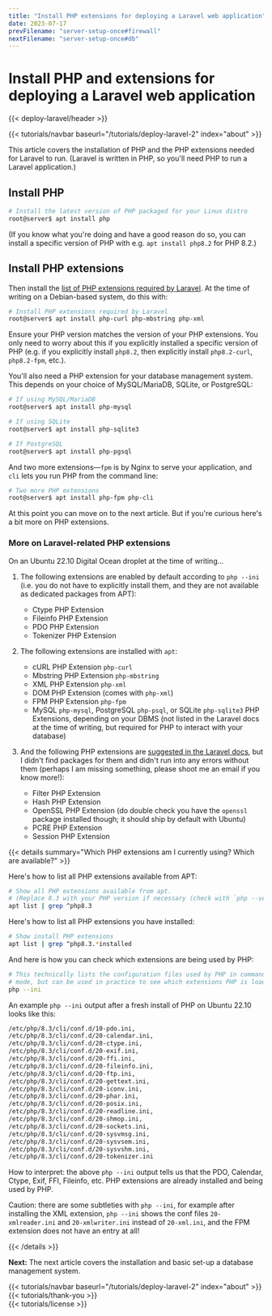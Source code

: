 ```yaml
---
title: "Install PHP extensions for deploying a Laravel web application"
date: 2023-07-17
prevFilename: "server-setup-once#firewall"
nextFilename: "server-setup-once#db"
---
```


# Install PHP and extensions for deploying a Laravel web application

{{< deploy-laravel/header >}}
<div class="mt-4 mb-10">
{{< tutorials/navbar baseurl="/tutorials/deploy-laravel-2" index="about" >}}
</div>

This article covers the installation of PHP and the PHP extensions needed for Laravel to run.
(Laravel is written in PHP, so you'll need PHP to run a Laravel application.)

## Install PHP

```bash
# Install the latest version of PHP packaged for your Linux distro
root@server$ apt install php
```

(If you know what you're doing and have a good reason do so, you can install a specific version of PHP with e.g. `apt install php8.2` for PHP 8.2.)


## Install PHP extensions

Then install the [list of PHP extensions required by Laravel](https://laravel.com/docs/10.x/deployment#server-requirements).
At the time of writing on a Debian-based system, do this with:

```bash
# Install PHP extensions required by Laravel
root@server$ apt install php-curl php-mbstring php-xml
```

Ensure your PHP version matches the version of your PHP extensions.
You only need to worry about this if you explicitly installed a specific version of PHP (e.g. if you explicitly install `php8.2`, then explicitly install `php8.2-curl`, `php8.2-fpm`, etc.).

You'll also need a PHP extension for your database management system.
This depends on your choice of MySQL/MariaDB, SQLite, or PostgreSQL:

```bash
# If using MySQL/MariaDB
root@server$ apt install php-mysql

# If using SQLite
root@server$ apt install php-sqlite3

# If PostgreSQL
root@server$ apt install php-pgsql
```

And two more extensions—`fpm` is by Nginx to serve your application, and `cli` lets you run PHP from the command line:

```bash
# Two more PHP extensions
root@server$ apt install php-fpm php-cli
```

At this point you can move on to the next article.
But if you're curious here's a bit more on PHP extensions.

### More on Laravel-related PHP extensions

On an Ubuntu 22.10 Digital Ocean droplet at the time of writing...

1. The following extensions are enabled by default according to `php --ini` (i.e. you do not have to explicitly install them, and they are not available as dedicated packages from APT):

   - Ctype PHP Extension
   - Fileinfo PHP Extension
   - PDO PHP Extension
   - Tokenizer PHP Extension
 
1. The following extensions are installed with `apt`:
 
   - cURL PHP Extension `php-curl`
   - Mbstring PHP Extension `php-mbstring`
   - XML PHP Extension `php-xml`
   - DOM PHP Extension (comes with `php-xml`)
   - FPM PHP Extension `php-fpm`
   - MySQL `php-mysql`, PostgreSQL `php-psql`, or SQLite `php-sqlite3` PHP Extensions, depending on your DBMS (not listed in the Laravel docs at the time of writing, but required for PHP to interact with your database)

1. And the following PHP extensions are [suggested in the Laravel docs](https://laravel.com/docs/10.x/deployment#server-requirements), but I didn't find packages for them and didn't run into any errors without them (perhaps I am missing something, please shoot me an email if you know more!):
 
   - Filter PHP Extension
   - Hash PHP Extension
   - OpenSSL PHP Extension (do double check you have the `openssl` package installed though; it should ship by default with Ubuntu)
   - PCRE PHP Extension
   - Session PHP Extension

{{< details summary="Which PHP extensions am I currently using? Which are available?" >}}

Here's how to list all PHP extensions available from APT:

```bash
# Show all PHP extensions available from apt.
# (Replace 8.3 with your PHP version if necessary (check with `php --version`)).
apt list | grep ^php8.3
```

Here's how to list all PHP extensions you have installed:

```bash
# Show install PHP extensions 
apt list | grep ^php8.3.*installed
```

And here is how you can check which extensions are being used by PHP:

```bash
# This technically lists the configuration files used by PHP in command line
# mode, but can be used in practice to see which extensions PHP is loading.
php --ini
```

An example `php --ini` output after a fresh install of PHP on Ubuntu 22.10 looks like this:

```txt
/etc/php/8.3/cli/conf.d/10-pdo.ini,
/etc/php/8.3/cli/conf.d/20-calendar.ini,
/etc/php/8.3/cli/conf.d/20-ctype.ini,
/etc/php/8.3/cli/conf.d/20-exif.ini,
/etc/php/8.3/cli/conf.d/20-ffi.ini,
/etc/php/8.3/cli/conf.d/20-fileinfo.ini,
/etc/php/8.3/cli/conf.d/20-ftp.ini,
/etc/php/8.3/cli/conf.d/20-gettext.ini,
/etc/php/8.3/cli/conf.d/20-iconv.ini,
/etc/php/8.3/cli/conf.d/20-phar.ini,
/etc/php/8.3/cli/conf.d/20-posix.ini,
/etc/php/8.3/cli/conf.d/20-readline.ini,
/etc/php/8.3/cli/conf.d/20-shmop.ini,
/etc/php/8.3/cli/conf.d/20-sockets.ini,
/etc/php/8.3/cli/conf.d/20-sysvmsg.ini,
/etc/php/8.3/cli/conf.d/20-sysvsem.ini,
/etc/php/8.3/cli/conf.d/20-sysvshm.ini,
/etc/php/8.3/cli/conf.d/20-tokenizer.ini
```

How to interpret: the above `php --ini` output tells us that the PDO, Calendar, Ctype, Exif, FFI, Fileinfo, etc. PHP extensions are already installed and being used by PHP.

Caution: there are some subtleties with `php --ini`, for example after installing the XML extension, `php --ini` shows the conf files `20-xmlreader.ini` and `20-xmlwriter.ini` instead of `20-xml.ini`, and the FPM extension does not have an entry at all!

{{< /details >}}

**Next:** The next article covers the installation and basic set-up a database management system.

<div class="mt-8">
{{< tutorials/navbar baseurl="/tutorials/deploy-laravel-2" index="about" >}}
</div>

<div class="mt-8">
{{< tutorials/thank-you >}}
<div>

<div class="mt-6">
{{< tutorials/license >}}
<div>

